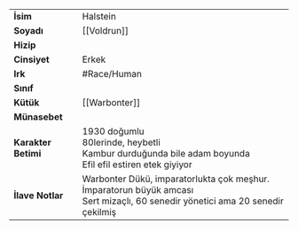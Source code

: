 |  |  |
|---|---|
| **İsim** | Halstein|
| **Soyadı** | [[Voldrun]]|
| **Hizip** | |
| **Cinsiyet** | Erkek|
| **Irk** | #Race/Human|
| **Sınıf** | |
| **Kütük** | [[Warbonter]]|
| **Münasebet** | |
| **Karakter Betimi** | 1930 doğumlu<br>80lerinde, heybetli<br>Kambur durduğunda bile adam boyunda<br>Efil efil estiren etek giyiyor|
| **İlave Notlar** | Warbonter Dükü, imparatorlukta çok meşhur. İmparatorun büyük amcası<br>Sert mizaçlı, 60 senedir yönetici ama 20 senedir çekilmiş|
